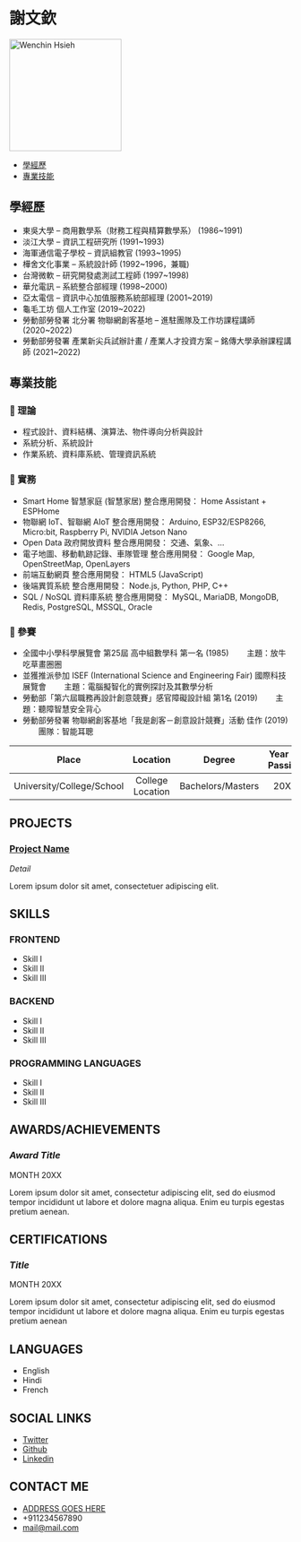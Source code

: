 # 謝文欽

<img alt="Wenchin Hsieh" src="https://avatars.githubusercontent.com/u/17921867?v=4" width="200" height="200" />

<p>

</p>

  - [學經歷](#學經歷)
  - [專業技能](#專業技能)


## 學經歷

* 東吳大學 – 商用數學系（財務工程與精算數學系） (1986~1991)
* 淡江大學 – 資訊工程研究所 (1991~1993)
* 海軍通信電子學校 – 資訊組教官 (1993~1995)
* 樺舍文化事業 – 系統設計師 (1992~1996，兼職)
* 台灣微軟 – 研究開發處測試工程師 (1997~1998)
* 華允電訊 – 系統整合部經理 (1998~2000)
* 亞太電信 – 資訊中心加值服務系統部經理 (2001~2019)
* 龜毛工坊 個人工作室 (2019~2022)
* 勞動部勞發署 北分署 物聯網創客基地 – 進駐團隊及工作坊課程講師 (2020~2022)
* 勞動部勞發署 產業新尖兵試辦計畫 / 產業人才投資方案 – 銘傳大學承辦課程講師 (2021~2022)


## 專業技能

### 🔸 理論
* 程式設計、資料結構、演算法、物件導向分析與設計
* 系統分析、系統設計
* 作業系統、資料庫系統、管理資訊系統

### 🔸 實務
* Smart Home 智慧家庭 (智慧家居) 整合應用開發： Home Assistant + ESPHome
* 物聯網 IoT、智聯網 AIoT 整合應用開發： Arduino, ESP32/ESP8266, Micro:bit, Raspberry Pi, NVIDIA Jetson Nano
* Open Data 政府開放資料 整合應用開發： 交通、氣象、…
* 電子地圖、移動軌跡記錄、車隊管理 整合應用開發： Google Map, OpenStreetMap, OpenLayers
* 前端互動網頁 整合應用開發： HTML5 (JavaScript)
* 後端異質系統 整合應用開發： Node.js, Python, PHP, C++
* SQL / NoSQL 資料庫系統 整合應用開發： MySQL, MariaDB, MongoDB, Redis, PostgreSQL, MSSQL, Oracle

### 🔸 參賽
* 全國中小學科學展覽會 第25屆 高中組數學科 第一名 (1985)
　　主題：放牛吃草畫圈圈
* 並獲推派參加 ISEF (International Science and Engineering Fair) 國際科技展覽會
　　主題：電腦擬智化的實例探討及其數學分析
* 勞動部「第六屆職務再設計創意競賽」感官障礙設計組 第1名 (2019)
　　主題：聽障智慧安全背心
* 勞動部勞發署 物聯網創客基地「我是創客－創意設計競賽」活動 佳作 (2019)
　　團隊：智能耳聰


| Place  | Location | Degree | Year Of Passing | Percentage/Grade/CGPA |
|  :---:  |  :---:  |  :---:  |  :---:  |  :---:  |
| University/College/School  | College Location   | Bachelors/Masters  | 20XX  | 100%/O/10  |

## PROJECTS

### [**Project Name**](https://github.com/apsrcreatix/resume-md)

*Detail*

Lorem ipsum dolor sit amet, consectetuer adipiscing elit.

## SKILLS

### FRONTEND
* Skill I
* Skill II
* Skill III

### BACKEND
* Skill I
* Skill II
* Skill III

### PROGRAMMING LANGUAGES
* Skill I
* Skill II
* Skill III

## AWARDS/ACHIEVEMENTS

### *Award Title*
MONTH 20XX

Lorem ipsum dolor sit amet, consectetur adipiscing elit, sed do eiusmod tempor incididunt ut labore et dolore magna aliqua. Enim eu turpis egestas pretium aenean.

## CERTIFICATIONS

### *Title*
MONTH 20XX

Lorem ipsum dolor sit amet, consectetur adipiscing elit, sed do eiusmod tempor incididunt ut labore et dolore magna aliqua. Enim eu turpis egestas pretium aenean

## LANGUAGES

* English
* Hindi
* French

## SOCIAL LINKS

* [Twitter](https:/www.twitter.com/)
* [Github](https:/www.github.com/)
* [Linkedin](https:/www.linkedin.com/)

## CONTACT ME

* [ADDRESS GOES HERE](https://maps.google.com)
* +911234567890
* [mail@mail.com](mailto:apsrcreatix@gmail.com)
